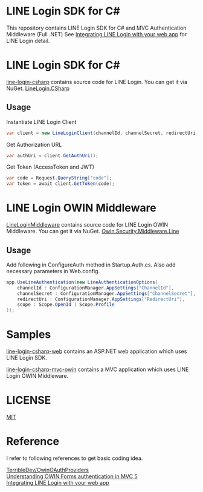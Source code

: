 # LINE Login SDK for C#

This repository contains LINE Login SDK for C# and MVC Authentication Middleware (Full .NET)
See [Integrating LINE Login with your web app](https://developers.line.me/en/docs/line-login/web/integrate-line-login/) for LINE Login detail.

# LINE Login SDK for C#
[line-login-csharp](/line-login-csharp) contains source code for LINE Login. You can get it via NuGet. [LineLogin.CSharp](https://www.nuget.org/packages/LineLogin.CSharp/)

## Usage

Instantiate LINE Login Client

```csharp
var client = new LineLoginClient(channelId, channelSecret, redirectUri, "State", Scope.Profile | Scope.OpenId);
```

Get Authorization URL

```csharp
var authUri = client.GetAuthUri();
```

Get Token (AccessToken and JWT)

```csharp
var code = Request.QueryString["code"];
var token = await client.GetToken(code);
```

# LINE Login OWIN Middleware
[LineLoginMiddleware](/LineLoginMiddleware) contains source code for LINE Login OWIN Middleware. You can get it via NuGet. [Owin.Security.Middleware.Line](https://www.nuget.org/packages/Owin.Security.Middleware.Line/)

## Usage

Add following in ConfigureAuth method in Startup.Auth.cs. Also add necessary parameters in Web.config.

```csharp
app.UseLineAuthentication(new LineAuthenticationOptions(
    channelId : ConfigurationManager.AppSettings["ChannelId"],
    channelSecret : ConfigurationManager.AppSettings["ChannelSecret"],
    redirectUri : ConfigurationManager.AppSettings["RedirectUri"],
    scope : Scope.OpenId | Scope.Profile
));
```

# Samples
[line-login-csharp-web](/line-login-csharp-web) contains an ASP.NET web application which uses LINE Login SDK.

[line-login-csharp-mvc-owin](/line-login-csharp-mvc-owin) contains a MVC application which uses LINE Login OWIN Middleware.

# LICENSE
[MIT](/LICENSE)

# Reference
I refer to following references to get basic coding idea.

[TerribleDev/OwinOAuthProviders](https://github.com/TerribleDev/OwinOAuthProviders)<br>
[Understanding OWIN Forms authentication in MVC 5](https://blogs.msdn.microsoft.com/webdev/2013/07/03/understanding-owin-forms-authentication-in-mvc-5/)<br>
[Integrating LINE Login with your web app](https://developers.line.me/en/docs/line-login/web/integrate-line-login/) 
